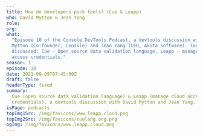 ```yaml
---
title: How do developers pick tools? (Cue & Leapp)
who: David Mytton & Jean Yang
role:
org:
what:
  "Episode 10 of the Console DevTools Podcast, a devtools discussion with David
  Mytton (Co-founder, Console) and Jean Yang (CEO, Akita Software). Tools
  discussed: Cue - Open source data validation language, Leapp - manage cloud
  access credentials."
season: 1
episode: 10
date: 2021-09-09T07:45:00Z
draft: false
headerType: fixed
summary:
  Cue (open source data validation language) & Leapp (manage cloud access
  credentials), a devtools discussion with David Mytton and Jean Yang.
isPage: podcasts
topImg1Src: /img/favicons/www.leapp.cloud.png
topImg2Src: /img/favicons/cuelang.org.png
ogImg: /img/favicons/www.leapp.cloud.png
---
```

